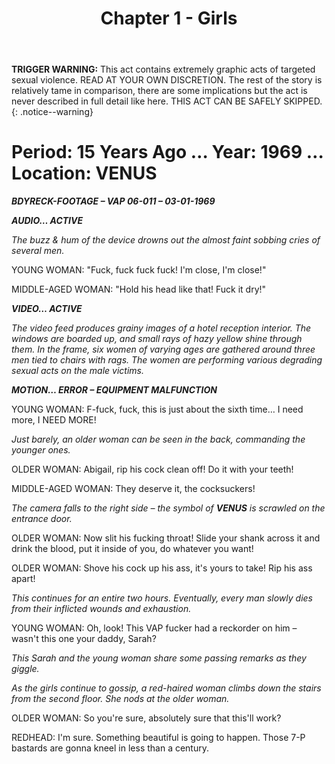 ﻿---
title: Chapter 1 - Girls
excerpt: Chapter of the Red King.
permalink: /red-king-girls/
sidebar:
  nav: "king"
---
**TRIGGER WARNING:** This act contains extremely graphic acts of targeted sexual violence. READ AT YOUR OWN DISCRETION. The rest of the story is relatively tame in comparison, there are some implications but the act is never described in full detail like here. THIS ACT CAN BE SAFELY SKIPPED.
{: .notice--warning}

# Period: 15 Years Ago … Year: 1969 … Location: VENUS

***BDYRECK-FOOTAGE – VAP 06-011 – 03-01-1969***

***AUDIO… ACTIVE***

*The buzz & hum of the device drowns out the almost faint sobbing cries of several men.*

YOUNG WOMAN: "Fuck, fuck fuck fuck! I'm close, I'm close!"

MIDDLE-AGED WOMAN: "Hold his head like that! Fuck it dry!"

***VIDEO… ACTIVE***

*The video feed produces grainy images of a hotel reception interior. The windows are boarded up, and small rays of hazy yellow shine through them. In the frame, six women of varying ages are gathered around three men tied to chairs with rags. The women are performing various degrading sexual acts on the male victims.*

***MOTION… ERROR – EQUIPMENT MALFUNCTION***

YOUNG WOMAN: F-fuck, fuck, this is just about the sixth time… I need more, I NEED MORE!

*Just barely, an older woman can be seen in the back, commanding the younger ones.*

OLDER WOMAN: Abigail, rip his cock clean off! Do it with your teeth!

MIDDLE-AGED WOMAN: They deserve it, the cocksuckers!

*The camera falls to the right side – the symbol of **VENUS** is scrawled on the entrance door.*

OLDER WOMAN: Now slit his fucking throat! Slide your shank across it and drink the blood, put it inside of you, do whatever you want!

OLDER WOMAN: Shove his cock up his ass, it's yours to take! Rip his ass apart!

*This continues for an entire two hours. Eventually, every man slowly dies from their inflicted wounds and exhaustion.*

YOUNG WOMAN: Oh, look! This VAP fucker had a reckorder on him – wasn't this one your daddy, Sarah?

*This Sarah and the young woman share some passing remarks as they giggle.*

*As the girls continue to gossip, a red-haired woman climbs down the stairs from the second floor. She nods at the older woman.*

OLDER WOMAN: So you're sure, absolutely sure that this'll work?

REDHEAD: I'm sure. Something beautiful is going to happen. Those 7-P bastards are gonna kneel in less than a century.

